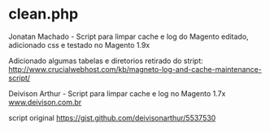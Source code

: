 # clean.php

Jonatan Machado - Script para limpar cache e log do Magento editado, adicionado css e testado no Magento 1.9x

Adicionado algumas tabelas e diretorios retirado do stript: http://www.crucialwebhost.com/kb/magneto-log-and-cache-maintenance-script/

Deivison Arthur - Script para limpar cache e log no Magento 1.7x www.deivison.com.br

script original https://gist.github.com/deivisonarthur/5537530
